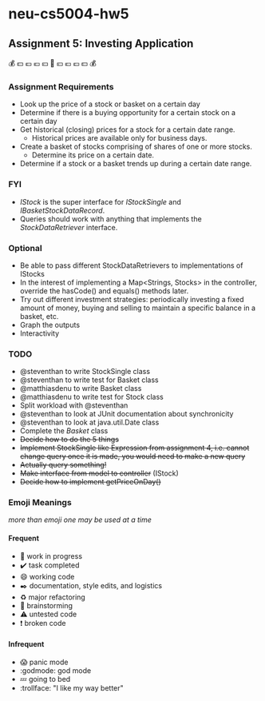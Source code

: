 # neu-cs5004-hw5
## Assignment 5: Investing Application
:moneybag: :dollar: :pound: :euro: :yen: :money_with_wings: :yen: :euro: :pound: :dollar: :moneybag:

### Assignment Requirements

* Look up the price of a stock or basket on a certain day
* Determine if there is a buying opportunity for a certain stock on a certain day
* Get historical (closing) prices for a stock for a certain date range.
    * Historical prices are available only for business days.
* Create a basket of stocks comprising of shares of one or more stocks.
    * Determine its price on a certain date.
* Determine if a stock or a basket trends up during a certain date range.

### FYI

* *IStock* is the super interface for *IStockSingle* and *IBasketStockDataRecord*.
* Queries should work with anything that implements the *StockDataRetriever* interface.

### Optional

* Be able to pass different StockDataRetrievers to implementations of IStocks
* In the interest of implementing a Map<Strings, Stocks> in the controller, override the hasCode() and equals() methods later.
* Try out different investment strategies: periodically investing a fixed amount of money, buying and selling to maintain a specific balance in a basket, etc.
* Graph the outputs
* Interactivity

### TODO

* @steventhan to write StockSingle class
* @steventhan to write test for Basket class
* @matthiasdenu to write Basket class
* @matthiasdenu to write test for Stock class
* Split workload with @steventhan
* @steventhan to look at JUnit documentation about synchronicity
* @steventhan to look at java.util.Date class
* Complete the _Basket_ class
* <del>Decide how to do the 5 things</del>
* <del>Implement StockSingle like Expression from assignment 4, i.e. cannot change query once it is made, you would need to make a new query</del>
* <del>Actually query something!</del>
* <del>Make interface from model to controller</del> (IStock)
* <del>Decide how to implement getPriceOnDay()</del>

### Emoji Meanings
_more than emoji one may be used at a time_
#### Frequent
* :construction: work in progress
* :heavy_check_mark: task completed
* :smile: working code
* :black_nib: documentation, style edits, and logistics
* :recycle: major refactoring
* :thought_balloon: brainstorming
* :warning: untested code
* :exclamation: broken code
#### Infrequent
* :scream: panic mode
* :godmode: god mode
* :zzz: going to bed
* :trollface: "I like my way better"





